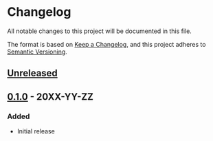 # Changelog

All notable changes to this project will be documented in this file.

The format is based on
[Keep a Changelog](https://keepachangelog.com/en/1.0.0/),
and this project adheres to
[Semantic Versioning](https://semver.org/spec/v2.0.0.html).

## [Unreleased]

## [0.1.0] - 20XX-YY-ZZ

### Added

- Initial release

[Unreleased]: https://github.com/terraform-google-modules/terraform-google-filestore/compare/v0.1.0...HEAD
[0.1.0]: https://github.com/terraform-google-modules/terraform-google-filestore/releases/tag/v0.1.0
